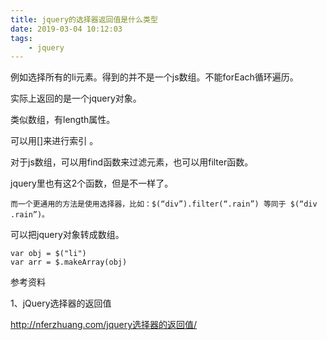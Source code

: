 ```yaml
---
title: jquery的选择器返回值是什么类型
date: 2019-03-04 10:12:03
tags:
	- jquery
---
```






例如选择所有的li元素。得到的并不是一个js数组。不能forEach循环遍历。

实际上返回的是一个jquery对象。

类似数组，有length属性。

可以用[]来进行索引 。

对于js数组，可以用find函数来过滤元素，也可以用filter函数。

jquery里也有这2个函数，但是不一样了。

```
而一个更通用的方法是使用选择器，比如：$(“div”).filter(“.rain”) 等同于 $(“div .rain”)。
```



可以把jquery对象转成数组。

```
var obj = $("li")
var arr = $.makeArray(obj)

```



参考资料

1、jQuery选择器的返回值

http://nferzhuang.com/jquery选择器的返回值/